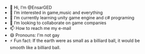 - 👋 Hi, I’m @EnsarGED
- 👀 I’m interested in game,music and everything
- 🌱 I’m currently learning unity game engine and c# programing
- 💞️ I’m looking to collaborate on game companies
- 📫 How to reach me my e-mail
- 😄 Pronouns: I'm not gay
- ⚡ Fun fact: If the earth were as small as a billiard ball, it would be smooth like a billiard ball.

<!---
EnsarGED/EnsarGED is a ✨ special ✨ repository because its `README.md` (this file) appears on your GitHub profile.
You can click the Preview link to take a look at your changes.
--->
